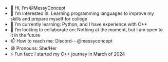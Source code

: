 - 👋 Hi, I’m @MessyConcept
- 👀 I’m interested in: Learning programming languages to improve my skills and prepare myself for college
- 🌱 I’m currently learning: Python, and I have experience with C++ 
- 💞️ I’m looking to collaborate on: Nothing at the moment, but I am open to it in the future
- 📫 How to reach me: Discord-- @messyconcept
- 😄 Pronouns: She/Her
- ⚡ Fun fact: I started my C++ journey in March of 2024

<!---
MessyConcept/MessyConcept is a ✨ special ✨ repository because its `README.md` (this file) appears on your GitHub profile.
You can click the Preview link to take a look at your changes.
--->
